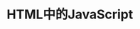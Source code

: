 # HTML中的JavaScript
## <script>元素
- 通过script元素可以将Javascript引入HTML中
    - 直接在script元素中写入JavaScript代码
    - 通过src属性导入外部文件
    - 通过DOM API创建script元素
- 浏览器默认会按照出现顺序加载解释，通过async和defer属性可以改变顺序
    - defer属性: 立即下载，延迟执行，依次执行
    - async属性: 立即下载，异步执行，乱序执行
- script元素默认放在body结束标签之前，这样就可以先加载渲染HTML页面


## 行内代码和外部文件
- 最佳实践是使用外部文件，理由如下
    - 可维护性
    - 缓存

## 文档模式

## <noscript>元素
- 针对不支持Javascript的情况解释说明的元素

## 小结
- Javascript文件的如何作用于HTML文档